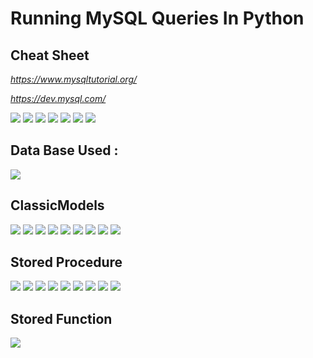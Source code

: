 
# Running MySQL Queries In Python
## Cheat Sheet

<i>

https://www.mysqltutorial.org/

https://dev.mysql.com/
</i>

<img src ="https://i.postimg.cc/xCw6jT2H/1.jpg">

<img src ="https://i.postimg.cc/k440R5zp/2.jpg">

<img src ="https://i.postimg.cc/XNZvTNqL/3.jpg">

<img src ="https://i.postimg.cc/BnCZxX7S/4.jpg">

<img src ="https://i.postimg.cc/1RMKYHgw/5.jpg">

<img src ="https://i.postimg.cc/zXBkmgWM/6.jpg">

<img src ="https://i.postimg.cc/MHG18CcR/7.jpg">

## Data Base Used : 


![](https://i.ytimg.com/vi/vzU7hLK6jcc/mqdefault.jpg)

## ClassicModels

<img src ="https://i.postimg.cc/nh5qdWWd/Untitled.png">

<img src ="https://i.postimg.cc/Kz7L888V/Screenshot-4.png">

<img src ="https://i.postimg.cc/NfCXMVQg/Screenshot-5.png">

<img src ="https://i.postimg.cc/yYRDdTgX/Screenshot-6.png">

<img src ="https://i.postimg.cc/fL4WSV3t/Screenshot-7.png">

<img src ="https://i.postimg.cc/vmhXcV2X/Screenshot-8.png">

<img src ="https://i.postimg.cc/D0vSmSDQ/Screenshot-9.png">

<img src ="https://i.postimg.cc/RZsx271p/Screenshot-1.png">

<img src ="https://i.postimg.cc/VsWLsHjd/Screenshot-4.png">

## Stored Procedure

<img src ="https://i.postimg.cc/RZnQDssZ/Screenshot-4.png">

<img src ="https://i.postimg.cc/Kjw37Fyr/Screenshot-1.png">

<img src ="https://i.postimg.cc/HWXccrZj/Screenshot-2.png">

<img src ="https://i.postimg.cc/8cLgwQJg/Screenshot-4.png">

<img src ="https://i.postimg.cc/1RdKrVsS/Screenshot-3.png">

<img src ="https://i.postimg.cc/nzd63Whp/Screenshot-5.png">

<img src ="https://i.postimg.cc/yx8nb6rb/Screenshot-6.png">

<img src ="https://i.postimg.cc/Vk0SFy4B/Screenshot-7.png">

<img src ="https://i.postimg.cc/dQRrYP1h/Screenshot-2.png">

## Stored Function

<img src ="https://i.postimg.cc/5yD4nymG/Screenshot-1.png">







